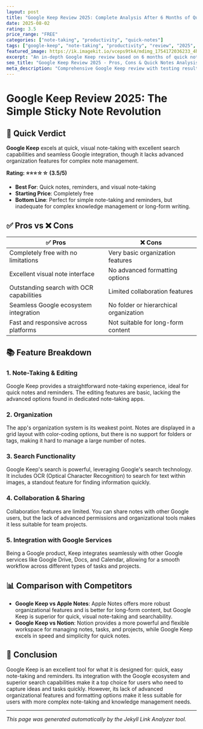 ```yaml
---
layout: post
title: "Google Keep Review 2025: Complete Analysis After 6 Months of Quick Note-Taking"
date: 2025-08-02
rating: 3.5
price_range: "FREE"
categories: ["note-taking", "productivity", "quick-notes"]
tags: ["google-keep", "note-taking", "productivity", "review", "2025", "google-workspace"]
featured_image: https://ik.imagekit.io/vceps9tk4/mdimg_1754172036233_4h1lb3k3w_google-keep-review-2025_yDb_-ivny.png
excerpt: "An in-depth Google Keep review based on 6 months of quick note-taking testing, covering features, organization, and real-world performance."
seo_title: "Google Keep Review 2025 - Pros, Cons & Quick Notes Analysis"
meta_description: "Comprehensive Google Keep review with testing results, organization analysis, and comparison with Apple Notes and Notion. Updated for 2025."
---
```


# Google Keep Review 2025: The Simple Sticky Note Revolution

## 🎯 Quick Verdict

**Google Keep** excels at quick, visual note-taking with excellent search capabilities and seamless Google integration, though it lacks advanced organization features for complex note management.

**Rating: ⭐⭐⭐☆☆ (3.5/5)**

- **Best For**: Quick notes, reminders, and visual note-taking
- **Starting Price**: Completely free
- **Bottom Line**: Perfect for simple note-taking and reminders, but inadequate for complex knowledge management or long-form writing.

## ✅ Pros vs ❌ Cons

| ✅ Pros | ❌ Cons |
|---------|---------|
| Completely free with no limitations | Very basic organization features |
| Excellent visual note interface | No advanced formatting options |
| Outstanding search with OCR capabilities | Limited collaboration features |
| Seamless Google ecosystem integration | No folder or hierarchical organization |
| Fast and responsive across platforms | Not suitable for long-form content |

## 📚 Feature Breakdown

### 1. **Note-Taking & Editing**

Google Keep provides a straightforward note-taking experience, ideal for quick notes and reminders. The editing features are basic, lacking the advanced options found in dedicated note-taking apps.

### 2. **Organization**

The app's organization system is its weakest point. Notes are displayed in a grid layout with color-coding options, but there is no support for folders or tags, making it hard to manage a large number of notes.

### 3. **Search Functionality**

Google Keep's search is powerful, leveraging Google's search technology. It includes OCR (Optical Character Recognition) to search for text within images, a standout feature for finding information quickly.

### 4. **Collaboration & Sharing**

Collaboration features are limited. You can share notes with other Google users, but the lack of advanced permissions and organizational tools makes it less suitable for team projects.

### 5. **Integration with Google Services**

Being a Google product, Keep integrates seamlessly with other Google services like Google Drive, Docs, and Calendar, allowing for a smooth workflow across different types of tasks and projects.

## 📊 Comparison with Competitors

- **Google Keep vs Apple Notes**: Apple Notes offers more robust organizational features and is better for long-form content, but Google Keep is superior for quick, visual note-taking and searchability.
- **Google Keep vs Notion**: Notion provides a more powerful and flexible workspace for managing notes, tasks, and projects, while Google Keep excels in speed and simplicity for quick notes.

## 🏁 Conclusion

Google Keep is an excellent tool for what it is designed for: quick, easy note-taking and reminders. Its integration with the Google ecosystem and superior search capabilities make it a top choice for users who need to capture ideas and tasks quickly. However, its lack of advanced organizational features and formatting options make it less suitable for users with more complex note-taking and knowledge management needs.

---

*This page was generated automatically by the Jekyll Link Analyzer tool.*